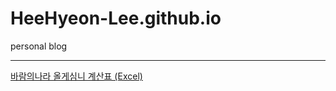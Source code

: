 # HeeHyeon-Lee.github.io
personal blog
*************
[바람의나라 올게심니 계산표 (Excel)](https://github.com/HeeHyeon-Lee/HeeHyeon-Lee.github.io/raw/master/%EC%98%AC%EA%B2%8C%EC%8B%AC%EB%8B%88%20%EA%B3%84%EC%82%B0%ED%91%9C.xlsx)
